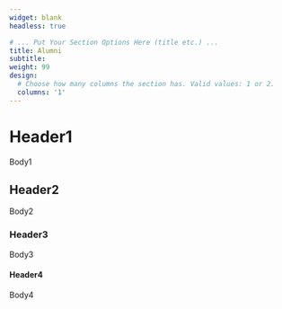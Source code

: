 ```yaml
---
widget: blank
headless: true

# ... Put Your Section Options Here (title etc.) ...
title: Alumni
subtitle: 
weight: 99
design:
  # Choose how many columns the section has. Valid values: 1 or 2.
  columns: '1'
---
```


# Header1
Body1
## Header2
Body2
### Header3
Body3
#### Header4
Body4
